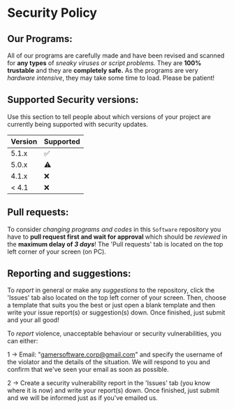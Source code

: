 # Security Policy

## Our Programs:
All of our programs are carefully made and have been revised and scanned for **any types** of *sneaky viruses or script problems.* They are **100% trustable** and they are **completely safe.** As the programs are very *hardware intensive*, they may take some time to load. Please be patient!

## Supported Security versions:

Use this section to tell people about which versions of your project are
currently being supported with security updates.

| Version | Supported          |
| ------- | ------------------ |
| 5.1.x   | :white_check_mark: |
| 5.0.x   | :warning:          |
| 4.1.x   | :x:                |
| < 4.1   | :x:                |

## Pull requests:
To consider *changing programs and codes* in this `Software` repository you have to **pull request first and wait for approval** which should be *reviewed* in the **maximum delay of ***3 days*****! The 'Pull requests' tab is located on the top left corner of your screen (on PC).

## Reporting and suggestions: 
To *report* in general or make any *suggestions* to the repository, click the 'Issues' tab also located on the top left corner of your screen. Then, choose a template that suits you the best or just open a blank template and then write your issue report(s) or suggestion(s) down. Once finished, just submit and your all good!

To *report* violence, unacceptable behaviour or security vulnerabilities, you can either:

1 -> Email: "gamersoftware.corp@gmail.com" and specify the username of the violator and the details of the situation. We will respond to you and confirm that we've seen your email as soon as possible.

2 -> Create a security vulnerability report in the 'Issues' tab (you know where it is now) and write your report(s) down. Once finished, just submit and we will be informed just as if you've emailed us.
